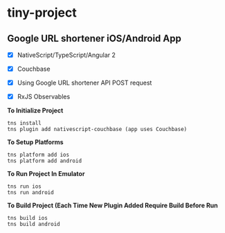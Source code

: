 # tiny-project

## Google URL shortener iOS/Android App
- [x] NativeScript/TypeScript/Angular 2
- [x] Couchbase
- [x] Using Google URL shortener API POST request
- [x] RxJS Observables


**To Initialize Project**
```
tns install
tns plugin add nativescript-couchbase (app uses Couchbase)
```

**To Setup Platforms**
```
tns platform add ios
tns platform add android
```

**To Run Project In Emulator**
```
tns run ios
tns run android
```

**To Build Project (Each Time New Plugin Added Require Build Before Run**
```
tns build ios
tns build android
```
